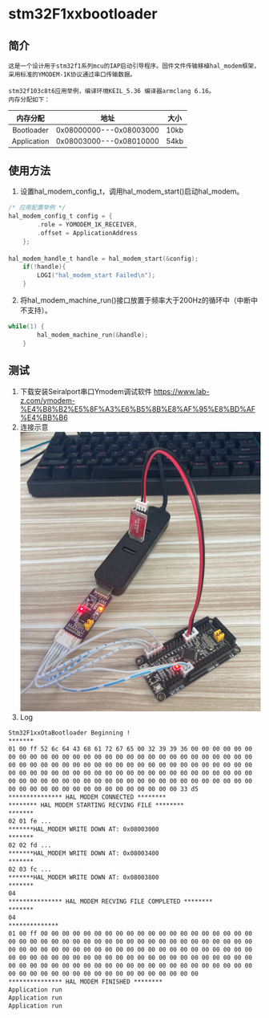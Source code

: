 # stm32F1xxbootloader
## 简介
    这是一个设计用于stm32f1系列mcu的IAP启动引导程序。固件文件传输移植hal_modem框架，采用标准的YMODEM-1K协议通过串口传输数据。

    stm32f103c8t6应用举例，编译环境KEIL_5.36 编译器armclang 6.16。
    内存分配如下：
| 内存分配 | 地址 | 大小 |
| :---: | :---: | :---: |
| Bootloader | 0x08000000---0x08003000 | 10kb |
| Application | 0x08003000---0x08010000 | 54kb |
## 使用方法
1. 设置hal_modem_config_t，调用hal_modem_start()启动hal_modem。
```c
/* 应用配置举例 */
hal_modem_config_t config = {
        .role = YOMODEM_1K_RECEIVER,
        .offset = ApplicationAddress
    };

hal_modem_handle_t handle = hal_modem_start(&config);
    if(!handle){
        LOGI("hal_modem_start Failed\n");
    }
```
2. 将hal_modem_machine_run()接口放置于频率大于200Hz的循环中（中断中不支持）。
```c
while(1) {
        hal_modem_machine_run(&handle);
    }
```   
## 测试
1. 下载安装Seiralport串口Ymodem调试软件
<https://www.lab-z.com/ymodem-%E4%B8%B2%E5%8F%A3%E6%B5%8B%E8%AF%95%E8%BD%AF%E4%BB%B6>
2. 连接示意
![示意](./_static/connect.jpg)
3. Log
```
Stm32F1xxOtaBootloader Beginning !
*******
01 00 ff 52 6c 64 43 68 61 72 67 65 00 32 39 39 36 00 00 00 00 00 00 00 00 00 00 00 00 00 00 00 00 00 00 00 00 00 00 00 00 00 00 00 00 00 00 00 00 00 00 00 00 00 00 00 00 00 00 00 00 00 00 00 00 00 00 00 00 00 00 00 00 00 00 00 00 00 00 00 00 00 00 00 00 00 00 00 00 00 00 00 00 00 00 00 00 00 00 00 00 00 00 00 00 00 00 00 00 00 00 00 00 00 00 00 00 00 00 00 00 00 00 00 00 00 00 00 00 00 00 33 d5 
*************** HAL MODEM CONNECTED ********
******** HAL MODEM STARTING RECVING FILE ********
*******
02 01 fe ...
*******HAL_MODEM WRITE DOWN AT: 0x08003000 
*******
02 02 fd ... 
*******HAL_MODEM WRITE DOWN AT: 0x08003400 
*******
02 03 fc ...
*******HAL_MODEM WRITE DOWN AT: 0x08003800 
*******
04 
*************** HAL MODEM RECVING FILE COMPLETED ********
*******
04 
**************
01 00 ff 00 00 00 00 00 00 00 00 00 00 00 00 00 00 00 00 00 00 00 00 00 00 00 00 00 00 00 00 00 00 00 00 00 00 00 00 00 00 00 00 00 00 00 00 00 00 00 00 00 00 00 00 00 00 00 00 00 00 00 00 00 00 00 00 00 00 00 00 00 00 00 00 00 00 00 00 00 00 00 00 00 00 00 00 00 00 00 00 00 00 00 00 00 00 00 00 00 00 00 00 00 00 00 00 00 00 00 00 00 00 00 00 00 00 00 00 00 00 00 00 00 00 00 00 00 00 00 00 00 00 
*************** HAL MODEM FINISHED ********
Application run
Application run
Application run
```